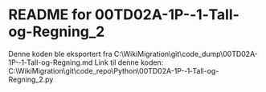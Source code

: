 # README for 00TD02A-1P-‐1‐Tall-og-Regning_2
Denne koden ble eksportert fra C:\WikiMigration\git\code_dump\00TD02A-1P-‐1‐Tall-og-Regning.md
Link til denne koden: C:\WikiMigration\git\code_repo\Python\00TD02A-1P-‐1‐Tall-og-Regning_2.py
